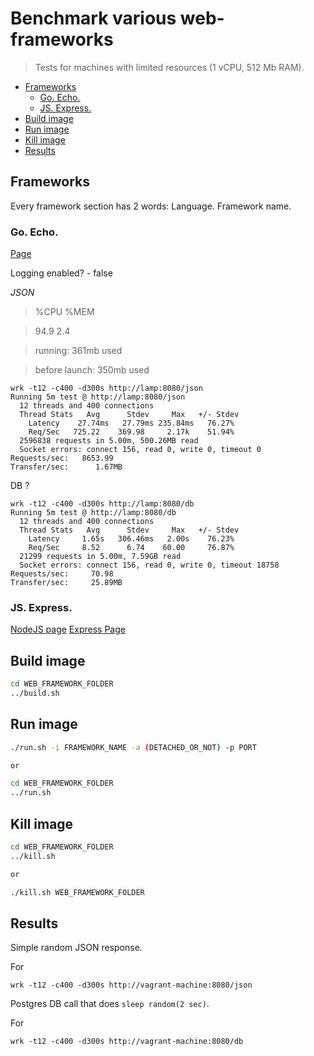 # Benchmark various web-frameworks

> Tests for machines with limited resources (1 vCPU, 512 Mb RAM).

- [Frameworks](#frameworks)
  - [Go. Echo.](#go-echo)
  - [JS. Express.](#js-express)
- [Build image](#build-image)
- [Run image](#run-image)
- [Kill image](#kill-image)
- [Results](#results)


## Frameworks

Every framework section has 2 words: Language. Framework name.

### Go. Echo.

[Page](https://github.com/labstack/echo)


Logging enabled? - false


*JSON*

> %CPU %MEM

> 94.9  2.4

> running: 361mb used

> before launch: 350mb used

```
wrk -t12 -c400 -d300s http://lamp:8080/json
Running 5m test @ http://lamp:8080/json
  12 threads and 400 connections
  Thread Stats   Avg      Stdev     Max   +/- Stdev
    Latency    27.74ms   27.79ms 235.84ms   76.27%
    Req/Sec   725.22    369.98     2.17k    51.94%
  2596838 requests in 5.00m, 500.26MB read
  Socket errors: connect 156, read 0, write 0, timeout 0
Requests/sec:   8653.99
Transfer/sec:      1.67MB
```

DB
?

```
wrk -t12 -c400 -d300s http://lamp:8080/db
Running 5m test @ http://lamp:8080/db
  12 threads and 400 connections
  Thread Stats   Avg      Stdev     Max   +/- Stdev
    Latency     1.65s   306.46ms   2.00s    76.23%
    Req/Sec     8.52      6.74    60.00     76.87%
  21299 requests in 5.00m, 7.59GB read
  Socket errors: connect 156, read 0, write 0, timeout 18758
Requests/sec:     70.98
Transfer/sec:     25.89MB
```


### JS. Express.

[NodeJS page](nodejs.org/)
[Express Page](https://expressjs.com)


## Build image

```bash
cd WEB_FRAMEWORK_FOLDER
../build.sh
```

## Run image

```bash
./run.sh -i FRAMEWORK_NAME -a (DETACHED_OR_NOT) -p PORT

or

cd WEB_FRAMEWORK_FOLDER
../run.sh
```

## Kill image

```bash
cd WEB_FRAMEWORK_FOLDER
../kill.sh

or

./kill.sh WEB_FRAMEWORK_FOLDER
```


## Results

Simple random JSON response.

For

```
wrk -t12 -c400 -d300s http://vagrant-machine:8080/json
```

Postgres DB call that does `sleep random(2 sec)`.

For

```
wrk -t12 -c400 -d300s http://vagrant-machine:8080/db
```
